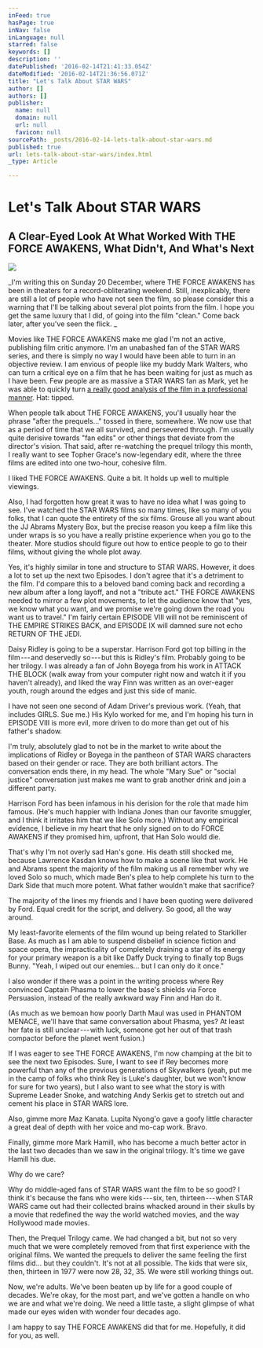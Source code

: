 ```yaml
---
inFeed: true
hasPage: true
inNav: false
inLanguage: null
starred: false
keywords: []
description: ''
datePublished: '2016-02-14T21:41:33.054Z'
dateModified: '2016-02-14T21:36:56.071Z'
title: "Let's Talk About STAR WARS"
author: []
authors: []
publisher:
  name: null
  domain: null
  url: null
  favicon: null
sourcePath: _posts/2016-02-14-lets-talk-about-star-wars.md
published: true
url: lets-talk-about-star-wars/index.html
_type: Article

---
```

# Let's Talk About STAR WARS

## A Clear-Eyed Look At What Worked With THE FORCE AWAKENS, What Didn't, And What's Next
![](https://the-grid-user-content.s3-us-west-2.amazonaws.com/9cd87009-4d42-4b48-9269-b13ac8c975db.jpg)

_I'm writing this on Sunday 20 December, where THE FORCE AWAKENS has been in theaters for a record-obliterating weekend. Still, inexplicably, there are still a lot of people who have not seen the film, so please consider this a warning that I'll be talking about several plot points from the film. I hope you get the same luxury that I did, of going into the film "clean." Come back later, after you've seen the flick. _

Movies like THE FORCE AWAKENS make me glad I'm not an active, publishing film critic anymore. I'm an unabashed fan of the STAR WARS series, and there is simply no way I would have been able to turn in an objective review. I am envious of people like my buddy Mark Walters, who can turn a critical eye on a film that he has been waiting for just as much as I have been. Few people are as massive a STAR WARS fan as Mark, yet he was able to quickly turn [a really good analysis of the film in a professional manner][0]. Hat: tipped. 

When people talk about THE FORCE AWAKENS, you'll usually hear the phrase "after the prequels..." tossed in there, somewhere. We now use that as a period of time that we all survived, and persevered through. I'm usually quite derisive towards "fan edits" or other things that deviate from the director's vision. That said, after re-watching the prequel trilogy this month, I really want to see Topher Grace's now-legendary edit, where the three films are edited into one two-hour, cohesive film. 

I liked THE FORCE AWAKENS. Quite a bit. It holds up well to multiple viewings. 

Also, I had forgotten how great it was to have no idea what I was going to see. I've watched the STAR WARS films so many times, like so many of you folks, that I can quote the entirety of the six films. Grouse all you want about the JJ Abrams Mystery Box, but the precise reason you keep a film like this under wraps is so you have a really pristine experience when you go to the theater. More studios should figure out how to entice people to go to their films, without giving the whole plot away. 

Yes, it's highly similar in tone and structure to STAR WARS. However, it does a lot to set up the next two Episodes. I don't agree that it's a detriment to the film. I'd compare this to a beloved band coming back and recording a new album after a long layoff, and not a "tribute act." THE FORCE AWAKENS needed to mirror a few plot movements, to let the audience know that "yes, we know what you want, and we promise we're going down the road you want us to travel." I'm fairly certain EPISODE VIII will not be reminiscent of THE EMPIRE STRIKES BACK, and EPISODE IX will damned sure not echo RETURN OF THE JEDI. 

Daisy Ridley is going to be a superstar. Harrison Ford got top billing in the film --- and deservedly so --- but this is Ridley's film. Probably going to be her trilogy. I was already a fan of John Boyega from his work in ATTACK THE BLOCK (walk away from your computer right now and watch it if you haven't already), and liked the way Finn was written as an over-eager youth, rough around the edges and just this side of manic. 

I have not seen one second of Adam Driver's previous work. (Yeah, that includes GIRLS. Sue me.) His Kylo worked for me, and I'm hoping his turn in EPISODE VIII is more evil, more driven to do more than get out of his father's shadow. 

I'm truly, absolutely glad to not be in the market to write about the implications of Ridley or Boyega in the pantheon of STAR WARS characters based on their gender or race. They are both brilliant actors. The conversation ends there, in my head. The whole "Mary Sue" or "social justice" conversation just makes me want to grab another drink and join a different party. 

Harrison Ford has been infamous in his derision for the role that made him famous. (He's much happier with Indiana Jones than our favorite smuggler, and I think it irritates him that we like Solo more.) Without any empirical evidence, I believe in my heart that he only signed on to do FORCE AWAKENS if they promised him, upfront, that Han Solo would die. 

That's why I'm not overly sad Han's gone. His death still shocked me, because Lawrence Kasdan knows how to make a scene like that work. He and Abrams spent the majority of the film making us all remember why we loved Solo so much, which made Ben's plea to help complete his turn to the Dark Side that much more potent. What father wouldn't make that sacrifice? 

The majority of the lines my friends and I have been quoting were delivered by Ford. Equal credit for the script, and delivery. So good, all the way around. 

My least-favorite elements of the film wound up being related to Starkiller Base. As much as I am able to suspend disbelief in science fiction and space opera, the impracticality of completely draining a star of its energy for your primary weapon is a bit like Daffy Duck trying to finally top Bugs Bunny. "Yeah, I wiped out our enemies... but I can only do it once." 

I also wonder if there was a point in the writing process where Rey convinced Captain Phasma to lower the base's shields via Force Persuasion, instead of the really awkward way Finn and Han do it. 

(As much as we bemoan how poorly Darth Maul was used in PHANTOM MENACE, we'll have that same conversation about Phasma, yes? At least her fate is still unclear --- with luck, someone got her out of that trash compactor before the planet went fusion.) 

If I was eager to see THE FORCE AWAKENS, I'm now champing at the bit to see the next two Episodes. Sure, I want to see if Rey becomes more powerful than any of the previous generations of Skywalkers (yeah, put me in the camp of folks who think Rey is Luke's daughter, but we won't know for sure for two years), but I also want to see what the story is with Supreme Leader Snoke, and watching Andy Serkis get to stretch out and cement his place in STAR WARS lore. 

Also, gimme more Maz Kanata. Lupita Nyong'o gave a goofy little character a great deal of depth with her voice and mo-cap work. Bravo. 

Finally, gimme more Mark Hamill, who has become a much better actor in the last two decades than we saw in the original trilogy. It's time we gave Hamill his due. 

Why do we care? 

Why do middle-aged fans of STAR WARS want the film to be so good?
I think it's because the fans who were kids --- six, ten, thirteen --- when STAR WARS came out had their collected brains whacked around in their skulls by a movie that redefined the way the world watched movies, and the way Hollywood made movies. 

Then, the Prequel Trilogy came. We had changed a bit, but not so very much that we were completely removed from that first experience with the original films. We wanted the prequels to deliver the same feeling the first films did... but they couldn't. It's not at all possible. The kids that were six, then, thirteen in 1977 were now 28, 32, 35\. We were still working things out. 

Now, we're adults. We've been beaten up by life for a good couple of decades. We're okay, for the most part, and we've gotten a handle on who we are and what we're doing. We need a little taste, a slight glimpse of what made our eyes widen with wonder four decades ago. 

I am happy to say THE FORCE AWAKENS did that for me. Hopefully, it did for you, as well.

[0]: http://bigfanboy.com/wp/?p=28230
